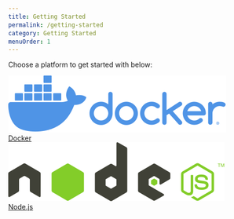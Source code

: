 ```yaml
---
title: Getting Started
permalink: /getting-started
category: Getting Started
menuOrder: 1
---
```


Choose a platform to get started with below:

<div class="gettingStartedGrid">
  <div class="ant-row">
    <div class="gettingStartedItem ant-col ant-col-xs-24 ant-col-sm-24 ant-col-md-24 ant-col-xl-12">
      <a href="getting-started/docker">
        <div class="gettingStartedItemContent">
          <div class="gettingStartedItemImage">
            <img src="docker-logo.svg" alt="Docker" />
          </div>
          <div class="gettingStartedItemLink">Docker</div>
        </div>
      </a>
    </div>
    <div class="gettingStartedItem gettingStartedItemAdjacent ant-col ant-col-xs-24 ant-col-sm-24 ant-col-md-24 ant-col-xl-12">
      <div class="gettingStartedItemContent">
        <a href="getting-started/nodejs">
          <div class="gettingStartedItemImage">
            <img src="nodejs-logo.svg" alt="Node.js" />
          </div>
          <div class="gettingStartedItemLink">Node.js</div>
        </a>
      </div>
    </div>
  </div>
</div>
